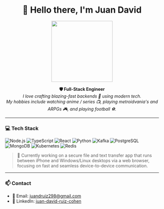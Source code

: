 <h1 align="center">👋 Hello there, I'm Juan David</h1>

<p align="center">
  <img src="https://i.pinimg.com/originals/e8/e2/c8/e8e2c843b851e4ad2135b1c93cacc22e.gif" width="200"/>
</p>

<p align="center">
  <b>🛡️ Full-Stack Engineer </b><br/>
  <i>I love crafting blazing-fast backends 🚀 using modern tech. </i><br/>
  <i>My hobbies include watching anime / series 📺, playing metroidvania's and ARPGs 🎮, and playing football ⚽.</i>
</p>

---

### 💻 Tech Stack

![Node.js](https://img.shields.io/badge/Node.js-339933?style=for-the-badge&logo=nodedotjs&logoColor=white)
![TypeScript](https://img.shields.io/badge/TypeScript-3178C6?style=for-the-badge&logo=typescript&logoColor=white)
![React](https://img.shields.io/badge/React-20232A?style=for-the-badge&logo=react&logoColor=61DAFB)
![Python](https://img.shields.io/badge/Python-3776AB?style=for-the-badge&logo=python&logoColor=white)
![Kafka](https://img.shields.io/badge/Kafka-231F20?style=for-the-badge&logo=apachekafka&logoColor=white)
![PostgreSQL](https://img.shields.io/badge/PostgreSQL-4169E1?style=for-the-badge&logo=postgresql&logoColor=white)
![MongoDB](https://img.shields.io/badge/MongoDB-4EA94B?style=for-the-badge&logo=mongodb&logoColor=white)
![Kubernetes](https://img.shields.io/badge/Kubernetes-326CE5?style=for-the-badge&logo=kubernetes&logoColor=white)
![Redis](https://img.shields.io/badge/Redis-DC382D?style=for-the-badge&logo=redis&logoColor=white)

> 🧪 Currently working on a secure file and text transfer app that runs between iPhone and Windows/Linux desktops via a web browser, focusing on fast and seamless device-to-device communication.

---

### 📫 Contact

- 💌 Email: juandruiz298@gmail.com  
- 🔗 LinkedIn: [juan-david-ruiz-cohen](https://www.linkedin.com/in/juan-david-ruiz-cohen-a14b23174/)

